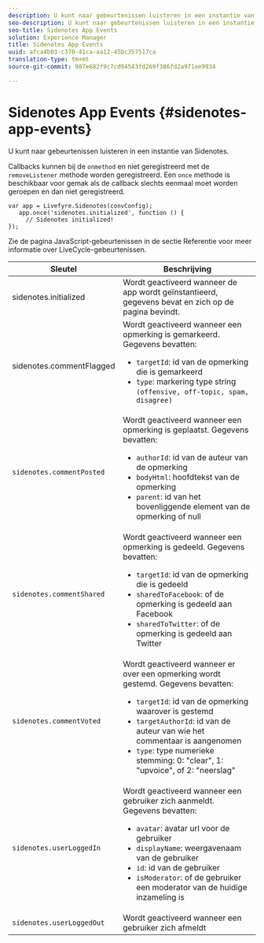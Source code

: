```yaml
---
description: U kunt naar gebeurtenissen luisteren in een instantie van Sidenotes.
seo-description: U kunt naar gebeurtenissen luisteren in een instantie van Sidenotes.
seo-title: Sidenotes App Events
solution: Experience Manager
title: Sidenotes App Events
uuid: afca4b03-c370-41ca-aa12-45bc357517ca
translation-type: tm+mt
source-git-commit: 987e682f9c7cd94543fd269f386fd2a971ee9934

---
```



# Sidenotes App Events {#sidenotes-app-events}

U kunt naar gebeurtenissen luisteren in een instantie van Sidenotes.

Callbacks kunnen bij de `onmethod` en niet geregistreerd met de `removeListener` methode worden geregistreerd. Een `once` methode is beschikbaar voor gemak als de callback slechts eenmaal moet worden geroepen en dan niet geregistreerd.

```
var app = Livefyre.Sidenotes(convConfig); 
   app.once('sidenotes.initialized', function () { 
     // Sidenotes initialized!  
});
```

Zie de pagina JavaScript-gebeurtenissen in de sectie Referentie voor meer informatie over LiveCycle-gebeurtenissen.

| Sleutel | Beschrijving |
|--- |--- |
| sidenotes.initialized | Wordt geactiveerd wanneer de app wordt geïnstantieerd, gegevens bevat en zich op de pagina bevindt. |
| sidenotes.commentFlagged | Wordt geactiveerd wanneer een opmerking is gemarkeerd. Gegevens bevatten: <br><ul><li>`targetId`: id van de opmerking die is gemarkeerd</li><li>`type`: markering type string `(offensive, off-topic, spam, disagree)`</li></ul> |
| `sidenotes.commentPosted` | Wordt geactiveerd wanneer een opmerking is geplaatst. Gegevens bevatten: <br><ul><li> `authorId`: id van de auteur van de opmerking </li><li>`bodyHtml`: hoofdtekst van de opmerking </li><li> `parent`: id van het bovenliggende element van de opmerking of null</li></ul> |
| `sidenotes.commentShared` | Wordt geactiveerd wanneer een opmerking is gedeeld. Gegevens bevatten: <br><ul><li>`targetId`: id van de opmerking die is gedeeld </li><li> `sharedToFacebook`: of de opmerking is gedeeld aan Facebook </li><li>`sharedToTwitter`: of de opmerking is gedeeld aan Twitter</li></ul> |
| `sidenotes.commentVoted` | Wordt geactiveerd wanneer er over een opmerking wordt gestemd. Gegevens bevatten: <br><ul><li>`targetId`: id van de opmerking waarover is gestemd </li><li> `targetAuthorId`: id van de auteur van wie het commentaar is aangenomen</li><li> `type`: type numerieke stemming: 0: &quot;clear&quot;, 1: &quot;upvoice&quot;, of 2: &quot;neerslag&quot;</li></ul> |
| `sidenotes.userLoggedIn` | Wordt geactiveerd wanneer een gebruiker zich aanmeldt. Gegevens bevatten: <br><ul><li>`avatar`: avatar url voor de gebruiker </li><li>`displayName`: weergavenaam van de gebruiker</li><li>`id`: id van de gebruiker</li><li> `isModerator`: of de gebruiker een moderator van de huidige inzameling is</li></ul> |
| `sidenotes.userLoggedOut` | Wordt geactiveerd wanneer een gebruiker zich afmeldt |
